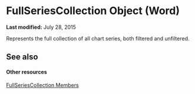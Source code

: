 
# FullSeriesCollection Object (Word)

 **Last modified:** July 28, 2015

Represents the full collection of all chart series, both filtered and unfiltered.

## See also


#### Other resources


 [FullSeriesCollection Members](44630853-8b1f-5632-0ac0-a45c3c9e573f.md)
